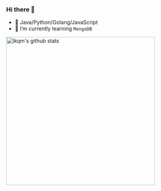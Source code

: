 ### Hi there 👋

- 🔭 Java/Python/Golang/JavaScript
- 🌱 I’m currently learning `MongoDB`

<img alt="lkqm's github stats" width="400em" src="https://github-readme-stats.vercel.app/api?username=lkqm&theme=graywhite">
